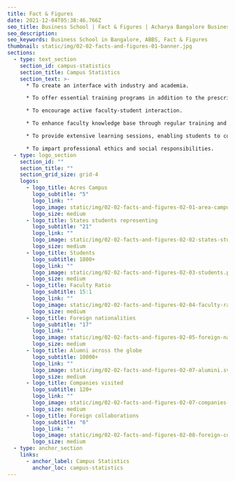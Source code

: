 ```yaml
---
title: Fact & Figures
date: 2021-12-04T05:38:46.766Z
seo_title: Business School | Fact & Figures | Acharya Bangalore Business School
seo_description: 
seo_keywords: Business School in Bangalore, ABBS, Fact & Figures
thumbnail: static/img/02-02-facts-and-figures-01-banner.jpg
sections:
  - type: text_section
    section_id: campus-statistics
    section_title: Campus Statistics
    section_text: >-
      * To create an interface with industry and academia. 

      * To offer essential training programs in addition to the prescribed syllabus. 

      * To encourage active faculty-student interaction. 

      * To enhance faculty knowledge base through regular training and seminar participation. 

      * To provide extensive learning sessions, enabling students to compete on a global level. 

      * To impart professional ethics and social responsibilities.
  - type: logo_section
    section_id: ""
    section_title: ""
    section_grid_size: grid-4
    logos:
      - logo_title: Acres Campus
        logo_subtitle: "5"
        logo_link: ""
        logo_image: static/img/02-02-facts-and-figures-02-01-area-campus.svg
        logo_size: medium
      - logo_title: States students representing
        logo_subtitle: "21"
        logo_link: ""
        logo_image: static/img/02-02-facts-and-figures-02-02-states-students-representing.svg
        logo_size: medium
      - logo_title: Students
        logo_subtitle: 1800+
        logo_link: ""
        logo_image: static/img/02-02-facts-and-figures-02-03-students.png
        logo_size: medium
      - logo_title: Faculty Ratio
        logo_subtitle: 15:1
        logo_link: ""
        logo_image: static/img/02-02-facts-and-figures-02-04-faculty-ratio.svg
        logo_size: medium
      - logo_title: Foreign nationalities
        logo_subtitle: "17"
        logo_link: ""
        logo_image: static/img/02-02-facts-and-figures-02-05-foreign-nationalities.svg
        logo_size: medium
      - logo_title: Alumni across the globe
        logo_subtitle: 10000+
        logo_link: ""
        logo_image: static/img/02-02-facts-and-figures-02-07-alumini.svg
        logo_size: medium
      - logo_title: Companies visited
        logo_subtitle: 120+
        logo_link: ""
        logo_image: static/img/02-02-facts-and-figures-02-07-companies-visited.svg
        logo_size: medium
      - logo_title: Foreign collaborations
        logo_subtitle: "6"
        logo_link: ""
        logo_image: static/img/02-02-facts-and-figures-02-08-foreign-collaborations.svg
        logo_size: medium
  - type: anchor_section
    links:
      - anchor_label: Campus Statistics
        anchor_loc: campus-statistics
---
```

